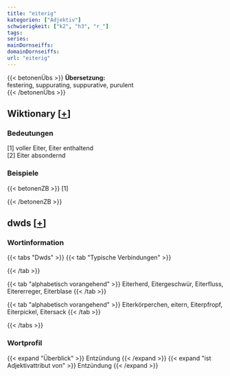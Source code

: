 ```yaml
---
title: "eiterig"
kategorien: ["Adjektiv"]
schwierigkeit: ["k2", "h3", "r_"]
tags:
series:
mainDornseiffs:
domainDornseiffs:
url: "eiterig"
---
```


{{< betonenÜbs >}}
**Übersetzung:**  
festering, suppurating, suppurative, purulent  
{{< /betonenÜbs >}}

## Wiktionary [[+](https://de.wiktionary.org/wiki/eiterig)]

### Bedeutungen
[1] voller Eiter, Eiter enthaltend  
[2] Eiter absondernd  

### Beispiele
{{< betonenZB >}}
[1]  

{{< /betonenZB >}}


## dwds [[+](https://www.dwds.de/wb/eiterig)]

### Wortinformation
{{< tabs "Dwds" >}}
{{< tab "Typische Verbindungen" >}}

{{< /tab >}}

{{< tab "alphabetisch vorangehend" >}}
Eiterherd, Eitergeschwür, Eiterfluss, Eitererreger, Eiterblase
{{< /tab >}}

{{< tab "alphabetisch vorangehend" >}}
Eiterkörperchen, eitern, Eiterpfropf, Eiterpickel, Eitersack
{{< /tab >}}

{{< /tabs >}}

### Wortprofil
{{< expand "Überblick" >}} Entzündung {{< /expand >}}
{{< expand "ist Adjektivattribut von" >}} Entzündung {{< /expand >}}

